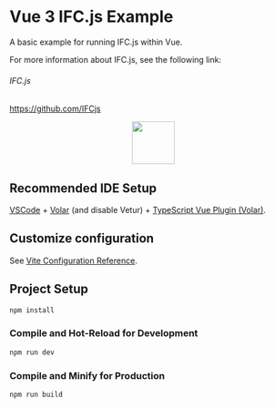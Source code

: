 # Vue 3 IFC.js Example

A basic example for running IFC.js within Vue.

For more information about IFC.js, see the following link:

###### IFC.js
https://github.com/IFCjs

<p align="center">
  <img width="75px" src="https://ifcjs.github.io/info/assets/images/logo-a326242dd945bcc271d193f7e6d2f054.png">
</p>


## Recommended IDE Setup

[VSCode](https://code.visualstudio.com/) + [Volar](https://marketplace.visualstudio.com/items?itemName=Vue.volar) (and disable Vetur) + [TypeScript Vue Plugin (Volar)](https://marketplace.visualstudio.com/items?itemName=Vue.vscode-typescript-vue-plugin).

## Customize configuration

See [Vite Configuration Reference](https://vitejs.dev/config/).

## Project Setup

```sh
npm install
```

### Compile and Hot-Reload for Development

```sh
npm run dev
```

### Compile and Minify for Production

```sh
npm run build
```
